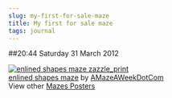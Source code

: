 ```yaml
---
slug: my-first-for-sale-maze
title: My first for sale maze
tags: journal
---
```


##20:44 Saturday 31 March 2012

[![enlined shapes maze zazzle_print](http://rlv.zcache.com/enlined_shapes_maze_poster-r073d9c04f70441e8b2237d872df740b5_wvg_325.jpg?bg=0xffffff)](http://www.zazzle.com/enlined_shapes_maze_poster-228980916563410334?rf=238244143855569915)  
[enlined shapes maze](http://www.zazzle.com/enlined_shapes_maze_poster-228980916563410334?rf=238244143855569915) by [AMazeAWeekDotCom](http://www.zazzle.com/amazeaweekdotcom*)  
View other [Mazes Posters](http://www.zazzle.com/mazes+posters?rf=238244143855569915)
